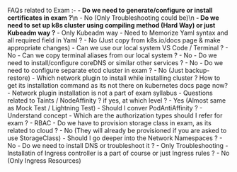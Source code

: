 FAQs related to Exam :-
    **- Do we need to generate/configure or install certificates in exam ?**\n
        - No (Only Troubleshooting could be)\n
    **- Do we need to set up k8s cluster using compiling method (Hard Way) or just Kubeadm way ?**
        - Only Kubeadm way
    - Need to Memorize Yaml syntax and all required field in Yaml ? 
        - No (Just copy from k8s.io/docs page & make appropriate changes)
    - Can we use our local system VS Code / Terminal ? 
        - No
    - Can we copy terminal aliases from our local system ? 
        - No
    - Do we need to install/configure coreDNS or similar other services ? 
        - No
    - Do we need to configure separate etcd cluster in exam ? 
        - No (Just backup-restore)
    - Which network plugin to install while installing cluster ? How to get its installation command as its not there on kubernetes docs page now? 
        - Network plugin installation is not a part of exam syllabus
    - Questions related to Taints / NodeAffinity ? if yes, at which level ? 
        - Yes (Almost same as Mock Test / Lightning Test)
    - Should I conver PodAntiAffinity ? 
        - Understand concept
    - Which are the authorization types should I refer for exam ? 
        - RBAC
    - Do we have to provision storage class in exam, as its related to cloud ? 
        - No (They will already be provisioned if you are asked to use StorageClass)
    - Should I go deeper into the Network Namespaces ? 
        - No
    - Do we need to install DNS or troubleshoot it ? 
        - Only Troubleshooting
    - Installatin of Ingress controller is a part of course or just Ingress rules ? 
        - No (Only Ingress Resources)
